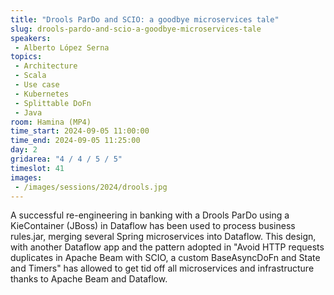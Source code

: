 ```yaml
---
title: "Drools ParDo and SCIO: a goodbye microservices tale"
slug: drools-pardo-and-scio-a-goodbye-microservices-tale
speakers:
 - Alberto López Serna
topics:
 - Architecture
 - Scala
 - Use case
 - Kubernetes
 - Splittable DoFn
 - Java
room: Hamina (MP4)
time_start: 2024-09-05 11:00:00
time_end: 2024-09-05 11:25:00
day: 2
gridarea: "4 / 4 / 5 / 5"
timeslot: 41
images:
 - /images/sessions/2024/drools.jpg 
---
```


A successful re-engineering in banking with a Drools ParDo using a KieContainer (JBoss) in Dataflow has been used to process business rules.jar, merging several Spring microservices into Dataflow. This design, with another Dataflow app and the pattern adopted in "Avoid HTTP requests duplicates in Apache Beam with SCIO, a custom BaseAsyncDoFn and State and Timers" has allowed to get tid off all microservices and infrastructure thanks to Apache Beam and Dataflow.
